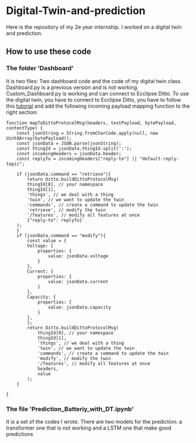 # Digital-Twin-and-prediction

Here is the repository of my 2e year internship.
I worked on a digital twin and prediction.

## How to use these code

### The folder 'Dashboard'
It is two files: Two dashboard code and the code of my digital twin class. Dashboard.py is a previous version and is not working. Custom_Dashboard.py is working and can connect to Ecclipse Ditto.
To use the digital twin, you have to connect to Ecclipse Ditto, you have to follow this [tutorial](https://www.hivemq.com/blog/hands-on-guide-using-mqtt-hivemq-eclipse-ditto-digital-twins-iiot/) and add the following incoming payload mapping function to the right section:

```
function mapToDittoProtocolMsg(headers, textPayload, bytePayload, contentType) {
    const jsonString = String.fromCharCode.apply(null, new Uint8Array(bytePayload));
    const jsonData = JSON.parse(jsonString); 
    const thingId = jsonData.thingId.split(':');
    const incomingHeaders = jsonData.header; 
    const replyTo = incomingHeaders["reply-to"] || "default-reply-topic";
    
    if (jsonData.command == "retrieve"){
        return Ditto.buildDittoProtocolMsg(
        thingId[0], // your namespace 
        thingId[1], 
        'things', // we deal with a thing
        'twin', // we want to update the twin
        'commands', // create a command to update the twin
        'retrieve', // modify the twin
        '/features', // modify all features at once
        {"reply-to": replyTo}
    );
    }
    if (jsonData.command == "modify"){
        const value = { 
        Voltage: { 
            properties: { 
                value: jsonData.voltage 
            } 
        },
        Current: { 
            properties: { 
                value: jsonData.current 
            } 
        }, 
		Capacity: { 
            properties: { 
                value: jsonData.capacity 
            } 
        },   
        };    
        return Ditto.buildDittoProtocolMsg(
            thingId[0], // your namespace 
            thingId[1], 
            'things', // we deal with a thing
            'twin', // we want to update the twin
            'commands', // create a command to update the twin
            'modify', // modify the twin
            '/features', // modify all features at once
            headers, 
            value
        );    
    }

}
```

### The file 'Prediction_Batteriy_with_DT.ipynb'

It is a set of the codes I wrote. There are two models for the prediction: a transformer one that is not working and a LSTM one that make good predictions 
